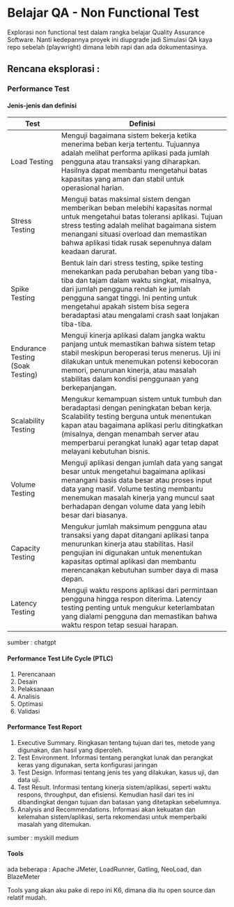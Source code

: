 # Belajar QA - Non Functional Test
Explorasi non functional test dalam rangka belajar Quality Assurance Software. Nanti kedepannya proyek ini diupgrade jadi Simulasi QA kaya repo sebelah (playwright) dimana lebih rapi dan ada dokumentasinya.

## Rencana eksplorasi :
### Performance Test 
#### Jenis-jenis dan definisi
| Test | Definisi |
|------|----------|
| Load Testing | Menguji bagaimana sistem bekerja ketika menerima beban kerja tertentu. Tujuannya adalah melihat performa aplikasi pada jumlah pengguna atau transaksi yang diharapkan. Hasilnya dapat membantu mengetahui batas kapasitas yang aman dan stabil untuk operasional harian.|
| Stress Testing | Menguji batas maksimal sistem dengan memberikan beban melebihi kapasitas normal untuk mengetahui batas toleransi aplikasi. Tujuan stress testing adalah melihat bagaimana sistem menangani situasi overload dan memastikan bahwa aplikasi tidak rusak sepenuhnya dalam keadaan darurat. |
| Spike Testing | Bentuk lain dari stress testing, spike testing menekankan pada perubahan beban yang tiba-tiba dan tajam dalam waktu singkat, misalnya, dari jumlah pengguna rendah ke jumlah pengguna sangat tinggi. Ini penting untuk mengetahui apakah sistem bisa segera beradaptasi atau mengalami crash saat lonjakan tiba-tiba. |
| Endurance Testing (Soak Testing) | Menguji kinerja aplikasi dalam jangka waktu panjang untuk memastikan bahwa sistem tetap stabil meskipun beroperasi terus menerus. Uji ini dilakukan untuk menemukan potensi kebocoran memori, penurunan kinerja, atau masalah stabilitas dalam kondisi penggunaan yang berkepanjangan. |
| Scalability Testing | Mengukur kemampuan sistem untuk tumbuh dan beradaptasi dengan peningkatan beban kerja. Scalability testing berguna untuk menentukan kapan atau bagaimana aplikasi perlu ditingkatkan (misalnya, dengan menambah server atau memperbarui perangkat lunak) agar tetap dapat melayani kebutuhan bisnis. |
| Volume Testing | Menguji aplikasi dengan jumlah data yang sangat besar untuk mengetahui bagaimana aplikasi menangani basis data besar atau proses input data yang masif. Volume testing membantu menemukan masalah kinerja yang muncul saat berhadapan dengan volume data yang lebih besar dari biasanya. |
| Capacity Testing | Mengukur jumlah maksimum pengguna atau transaksi yang dapat ditangani aplikasi tanpa menurunkan kinerja atau stabilitas. Hasil pengujian ini digunakan untuk menentukan kapasitas optimal aplikasi dan membantu merencanakan kebutuhan sumber daya di masa depan. |
| Latency Testing | Menguji waktu respons aplikasi dari permintaan pengguna hingga respon diterima. Latency testing penting untuk mengukur keterlambatan yang dialami pengguna dan memastikan bahwa waktu respon tetap sesuai harapan. |

sumber : chatgpt
#### Performance Test Life Cycle (PTLC)
1. Perencanaan
2. Desain
3. Pelaksanaan
4. Analisis
5. Optimasi
6. Validasi
#### Performance Test Report
1. Executive Summary. Ringkasan tentang tujuan dari tes, metode yang digunakan, dan hasil yang diperoleh.
2. Test Environment. Informasi tentang perangkat lunak dan perangkat keras yang digunakan, serta konfigurasi jaringan
3. Test Design. Informasi tentang jenis tes yang dilakukan, kasus uji, dan data uji.
4. Test Result. Informasi tentang kinerja sistem/aplikasi, seperti waktu respons, throughput, dan efisiensi. Kemudian hasil dari tes ini dibandingkat dengan tujuan dan batasan yang ditetapkan sebelumnya.
5. Analysis and Recommendations. Informasi akan kekuatan dan kelemahan sistem/aplikasi, serta rekomendasi untuk memperbaiki masalah yang ditemukan.

sumber : myskill medium

#### Tools
ada beberapa : Apache JMeter, LoadRunner, Gatling, NeoLoad, dan BlazeMeter

Tools yang akan aku pake di repo ini K6, dimana dia itu open source dan relatif mudah.